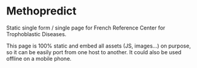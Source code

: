 # Methopredict

Static single form / single page for French Reference Center for Trophoblastic Diseases.

This page is 100% static and embed all assets (JS, images...) on purpose, so it can be
easily port from one host to another. It could also be used offline on a mobile phone. 
